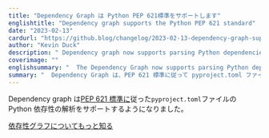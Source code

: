```yaml
---
title: "Dependency Graph は Python PEP 621標準をサポートします"
englishtitle: "Dependency graph supports the Python PEP 621 standard"
date: "2023-02-13"
cardurl: "https://github.blog/changelog/2023-02-13-dependency-graph-supports-the-python-pep-621-standard"
author: "Kevin Duck"
description: " Dependency graph now supports parsing Python dependencies for pyproject.toml files that follow the PEP 621 standard .  Learn more about the dependency graph  "
coverimage: ""
englishsummary: "  The Dependency Graph now supports parsing Python dependencies from pyproject.toml files according to the PEP 621 standard."
summary: "  Dependency Graph は、PEP 621 標準に従って pyproject.toml ファイルから Python の依存性を解析することをサポートするようになりました。"
---
```


<p>Dependency graph は<a href="https://peps.python.org/pep-0621/">PEP 621 標準に</a>従った<code>pyproject.toml</code>ファイルの Python 依存性の解析をサポートするようになりました。</p>
<p><a href="https://docs.github.com/en/code-security/supply-chain-security/understanding-your-software-supply-chain/about-the-dependency-graph">依存性グラフについてもっと知る</a></p>


